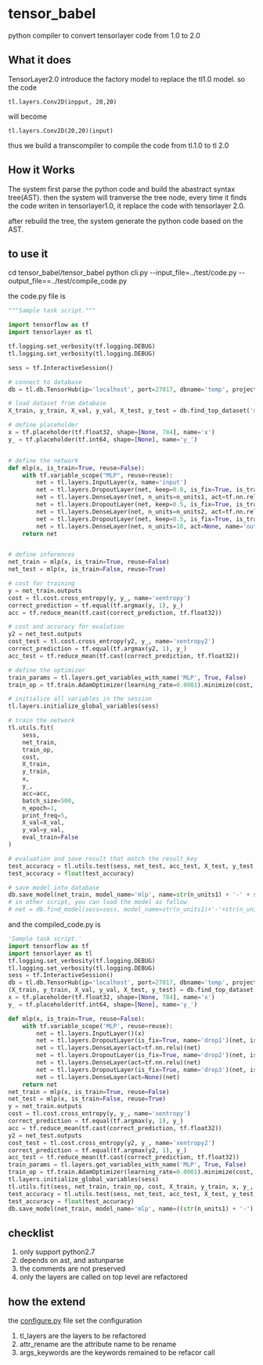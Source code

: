 # tensor_babel

python compiler to convert tensorlayer code from 1.0 to 2.0

## What it does

TensorLayer2.0 introduce the factory model to replace the tl1.0 model.
so the code

```
tl.layers.Conv2D(inpput, 20,20)
```

will become

```
tl.layers.Conv2D(20,20)(input)
```

thus we build a transcompiler to compile the code from tl.1.0 to tl 2.0

## How it Works

The system first parse the python code and build the abastract syntax tree(AST).
then the system will tranverse the tree node, every time it finds the code writen in tensorlayer1.0, it replace the code with tensorlayer 2.0.

after rebuild the tree, the system generate the python code based on the AST.

## to use it

cd tensor_babel/tensor_babel
python cli.py --input_file=../test/code.py --output_file==../test/compile_code.py

the code.py file is

```python
"""Sample task script."""

import tensorflow as tf
import tensorlayer as tl

tf.logging.set_verbosity(tf.logging.DEBUG)
tl.logging.set_verbosity(tl.logging.DEBUG)

sess = tf.InteractiveSession()

# connect to database
db = tl.db.TensorHub(ip='localhost', port=27017, dbname='temp', project_name='tutorial')

# load dataset from database
X_train, y_train, X_val, y_val, X_test, y_test = db.find_top_dataset('mnist')

# define placeholder
x = tf.placeholder(tf.float32, shape=[None, 784], name='x')
y_ = tf.placeholder(tf.int64, shape=[None], name='y_')


# define the network
def mlp(x, is_train=True, reuse=False):
    with tf.variable_scope("MLP", reuse=reuse):
        net = tl.layers.InputLayer(x, name='input')
        net = tl.layers.DropoutLayer(net, keep=0.8, is_fix=True, is_train=is_train, name='drop1')
        net = tl.layers.DenseLayer(net, n_units=n_units1, act=tf.nn.relu, name='relu1')
        net = tl.layers.DropoutLayer(net, keep=0.5, is_fix=True, is_train=is_train, name='drop2')
        net = tl.layers.DenseLayer(net, n_units=n_units2, act=tf.nn.relu, name='relu2')
        net = tl.layers.DropoutLayer(net, keep=0.5, is_fix=True, is_train=is_train, name='drop3')
        net = tl.layers.DenseLayer(net, n_units=10, act=None, name='output')
    return net


# define inferences
net_train = mlp(x, is_train=True, reuse=False)
net_test = mlp(x, is_train=False, reuse=True)

# cost for training
y = net_train.outputs
cost = tl.cost.cross_entropy(y, y_, name='xentropy')
correct_prediction = tf.equal(tf.argmax(y, 1), y_)
acc = tf.reduce_mean(tf.cast(correct_prediction, tf.float32))

# cost and accuracy for evalution
y2 = net_test.outputs
cost_test = tl.cost.cross_entropy(y2, y_, name='xentropy2')
correct_prediction = tf.equal(tf.argmax(y2, 1), y_)
acc_test = tf.reduce_mean(tf.cast(correct_prediction, tf.float32))

# define the optimizer
train_params = tl.layers.get_variables_with_name('MLP', True, False)
train_op = tf.train.AdamOptimizer(learning_rate=0.0001).minimize(cost, var_list=train_params)

# initialize all variables in the session
tl.layers.initialize_global_variables(sess)

# train the network
tl.utils.fit(
    sess,
    net_train,
    train_op,
    cost,
    X_train,
    y_train,
    x,
    y_,
    acc=acc,
    batch_size=500,
    n_epoch=1,
    print_freq=5,
    X_val=X_val,
    y_val=y_val,
    eval_train=False
)

# evaluation and save result that match the result_key
test_accuracy = tl.utils.test(sess, net_test, acc_test, X_test, y_test, x, y_, batch_size=None, cost=cost_test)
test_accuracy = float(test_accuracy)

# save model into database
db.save_model(net_train, model_name='mlp', name=str(n_units1) + '-' + str(n_units2), test_accuracy=test_accuracy)
# in other script, you can load the model as follow
# net = db.find_model(sess=sess, model_name=str(n_units1)+'-'+str(n_units2)
```

and the compiled_code.py is

```python
'Sample task script.'
import tensorflow as tf
import tensorlayer as tl
tf.logging.set_verbosity(tf.logging.DEBUG)
tl.logging.set_verbosity(tl.logging.DEBUG)
sess = tf.InteractiveSession()
db = tl.db.TensorHub(ip='localhost', port=27017, dbname='temp', project_name='tutorial')
(X_train, y_train, X_val, y_val, X_test, y_test) = db.find_top_dataset('mnist')
x = tf.placeholder(tf.float32, shape=[None, 784], name='x')
y_ = tf.placeholder(tf.int64, shape=[None], name='y_')

def mlp(x, is_train=True, reuse=False):
    with tf.variable_scope('MLP', reuse=reuse):
        net = tl.layers.InputLayer()(x)
        net = tl.layers.DropoutLayer(is_fix=True, name='drop1')(net, is_train=is_train)
        net = tl.layers.DenseLayer(act=tf.nn.relu)(net)
        net = tl.layers.DropoutLayer(is_fix=True, name='drop2')(net, is_train=is_train)
        net = tl.layers.DenseLayer(act=tf.nn.relu)(net)
        net = tl.layers.DropoutLayer(is_fix=True, name='drop3')(net, is_train=is_train)
        net = tl.layers.DenseLayer(act=None)(net)
    return net
net_train = mlp(x, is_train=True, reuse=False)
net_test = mlp(x, is_train=False, reuse=True)
y = net_train.outputs
cost = tl.cost.cross_entropy(y, y_, name='xentropy')
correct_prediction = tf.equal(tf.argmax(y, 1), y_)
acc = tf.reduce_mean(tf.cast(correct_prediction, tf.float32))
y2 = net_test.outputs
cost_test = tl.cost.cross_entropy(y2, y_, name='xentropy2')
correct_prediction = tf.equal(tf.argmax(y2, 1), y_)
acc_test = tf.reduce_mean(tf.cast(correct_prediction, tf.float32))
train_params = tl.layers.get_variables_with_name('MLP', True, False)
train_op = tf.train.AdamOptimizer(learning_rate=0.0001).minimize(cost, var_list=train_params)
tl.layers.initialize_global_variables(sess)
tl.utils.fit(sess, net_train, train_op, cost, X_train, y_train, x, y_, acc=acc, batch_size=500, n_epoch=1, print_freq=5, X_val=X_val, y_val=y_val, eval_train=False)
test_accuracy = tl.utils.test(sess, net_test, acc_test, X_test, y_test, x, y_, batch_size=None, cost=cost_test)
test_accuracy = float(test_accuracy)
db.save_model(net_train, model_name='mlp', name=((str(n_units1) + '-') + str(n_units2)), test_accuracy=test_accuracy)
```

## checklist

1. only support python2.7
2. depends on ast, and astunparse
3. the comments are not preserved
4. only the layers are called on top level are refactored

## how the extend

the [configure.py](tensor_babel/tensor_babel/configure.py) file set the configuration

1. tl_layers are the layers to be refactored
2. attr_rename are the attribute name to be rename
3. args_keywords are the keywords remained to be refacor call
